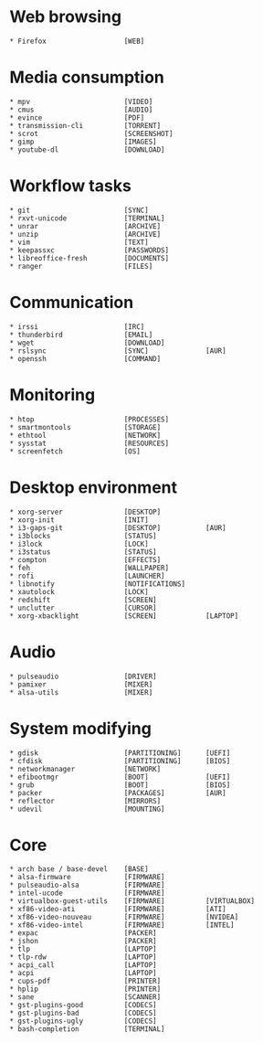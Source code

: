 # Web browsing
	* Firefox					[WEB]
# Media consumption
	* mpv						[VIDEO]
	* cmus						[AUDIO]					
	* evince					[PDF]
	* transmission-cli			[TORRENT]
	* scrot						[SCREENSHOT]
	* gimp						[IMAGES]
	* youtube-dl				[DOWNLOAD]
# Workflow tasks
	* git						[SYNC]
	* rxvt-unicode				[TERMINAL]
	* unrar						[ARCHIVE]
	* unzip						[ARCHIVE]	
	* vim						[TEXT]
	* keepassxc					[PASSWORDS]	
	* libreoffice-fresh			[DOCUMENTS]
	* ranger					[FILES]	
# Communication
	* irssi						[IRC]
	* thunderbird				[EMAIL]
	* wget						[DOWNLOAD]
	* rslsync					[SYNC]				[AUR]
	* openssh					[COMMAND]
# Monitoring
	* htop						[PROCESSES]
	* smartmontools				[STORAGE]
	* ethtool					[NETWORK]
	* sysstat					[RESOURCES]
	* screenfetch				[OS]
# Desktop environment		
	* xorg-server				[DESKTOP]
	* xorg-init					[INIT]
	* i3-gaps-git				[DESKTOP]			[AUR]
	* i3blocks					[STATUS]
	* i3lock					[LOCK]
	* i3status					[STATUS]
	* compton					[EFFECTS]
	* feh						[WALLPAPER]
	* rofi						[LAUNCHER]
	* libnotify					[NOTIFICATIONS]
	* xautolock					[LOCK]
	* redshift					[SCREEN]
	* unclutter					[CURSOR]
	* xorg-xbacklight			[SCREEN]			[LAPTOP]
# Audio
	* pulseaudio				[DRIVER]
	* pamixer					[MIXER]
	* alsa-utils				[MIXER]
# System modifying
	* gdisk						[PARTITIONING]		[UEFI]
	* cfdisk					[PARTITIONING]		[BIOS]
	* networkmanager			[NETWORK]
	* efibootmgr				[BOOT]				[UEFI]
	* grub						[BOOT]				[BIOS]
	* packer					[PACKAGES]			[AUR]
	* reflector					[MIRRORS]
	* udevil					[MOUNTING]
# Core
	* arch base / base-devel	[BASE]
	* alsa-firmware				[FIRMWARE]
	* pulseaudio-alsa			[FIRMWARE]
	* intel-ucode				[FIRMWARE]
	* virtualbox-guest-utils	[FIRMWARE]			[VIRTUALBOX]
	* xf86-video-ati			[FIRMWARE]			[ATI]
	* xf86-video-nouveau		[FIRMWARE]			[NVIDEA]
	* xf86-video-intel			[FIRMWARE]			[INTEL]
	* expac						[PACKER]
	* jshon						[PACKER]
	* tlp						[LAPTOP]
	* tlp-rdw					[LAPTOP]
	* acpi_call					[LAPTOP]	
	* acpi						[LAPTOP]
	* cups-pdf					[PRINTER]
	* hplip						[PRINTER]
	* sane						[SCANNER]
	* gst-plugins-good			[CODECS]
	* gst-plugins-bad			[CODECS]
	* gst-plugins-ugly			[CODECS]	
	* bash-completion			[TERMINAL]